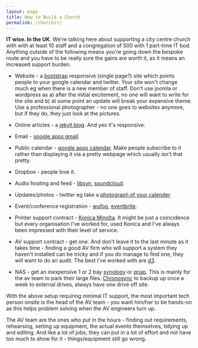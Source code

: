 ```yaml
---
layout: page
title: How to Build a Church
permalink: /churchit/
---
```


**IT wise.  In the UK**.  We're talking here about supporting a city centre church with with at least 10 staff and a congregation of 500 with 1 part-time IT bod.  Anything outside of the following means you're going down the bespoke route and you have to be really sure the gains are worth it, as it means an increased support burden. 

- Website - a [bootstrap](http://getbootstrap.com) responsive (single page?) site which points people to your google calendar and twitter.  Your site won't change much eg when there is a new member of staff. Don't use joomla or wordpress as a) after the initial excitement, no one will want to write for the site and b) at some point an update will break your expensive theme. Use a professional photographer - no one goes to websites anymore, but if they do, they just look at the pictures.

- Online articles - a [jekyll blog](https://jekyllrb.com).  And yes it's responsive.

- Email - [google apps gmail](https://apps.google.com/products/gmail/).

- Public calendar - [google apps calendar](https://apps.google.com/products/calendar/).  Make people subscribe to it rather than displaying it via a pretty webpage which usually isn't that pretty.  

- Dropbox - people love it.

- Audio hosting and feed - [libsyn](https://www.libsyn.com/plans-pricing/), [soundcloud](https://soundcloud.com/pro?ref=t201).

- Updates/photos - twitter eg take a [photograph of your calender](https://twitter.com/bakery47/status/675434236158021632).

- Event/conference registration - [wufoo](https://www.wufoo.com), [eventbrite](https://www.eventbrite.co.uk).

- Printer support contract - [Konica Minolta](http://www.konicaminolta.co.uk/business-solutions/home.html).  It might be just a coincidence but every organisation I've worked for, used Konica and I've always been impressed with their level of service.

- AV support contract - get one.  And don't leave it to the last minute as it takes time - finding a good AV firm who will support a system they haven't installed can be tricky and if you do manage to find one, they will want to do an audit.  The best I've worked with are [d3](http://www.d3av.co.uk/1/1/Home/Home.html).

- NAS - get an inexpensive 1 or 2 bay [synology](https://www.synology.com/en-uk/) or [qnap](https://www.qnap.com/i/uk/).  This is mainly for the av team to park their large files.  [Chronosync](http://www.econtechnologies.com/chronosync/overview.html) to backup up once a week to external drives, always have one drive off site.

With the above setup requiring minimal IT support, the most important tech person onsite is the head of the AV team - you want him/her to be hands-on as this helps problem solving when the AV engineers turn up.

The AV team are the ones who put in the hours - finding out requirements, rehearsing, setting up equipment, the actual events themselves, tidying up and editing.  And like a lot of jobs, they can put in a lot of effort and not have too much to show for it - things/equipment still go wrong.